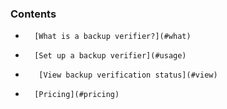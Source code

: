 


### Contents

*		[What is a backup verifier?](#what)
*		[Set up a backup verifier](#usage)
*        [View backup verification status](#view)
*		[Pricing](#pricing)




